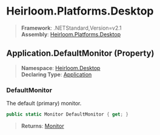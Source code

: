 # Heirloom.Platforms.Desktop

> **Framework**: .NETStandard,Version=v2.1  
> **Assembly**: [Heirloom.Platforms.Desktop][0]

## Application.DefaultMonitor (Property)

> **Namespace**: [Heirloom.Desktop][0]  
> **Declaring Type**: [Application][1]

### DefaultMonitor

The default (primary) monitor.

```cs
public static Monitor DefaultMonitor { get; }
```

> **Returns**: [Monitor][2]

[0]: ../../../Heirloom.Platforms.Desktop.md
[1]: ../Application.md
[2]: ../Monitor.md
